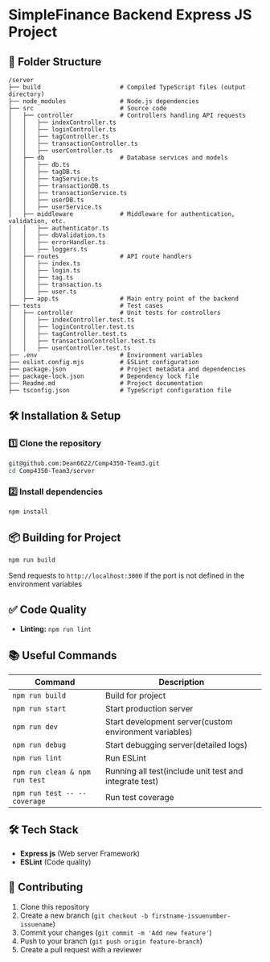 # SimpleFinance Backend Express JS Project

## 📂 Folder Structure
```
/server
├── build                      # Compiled TypeScript files (output directory)
├── node_modules               # Node.js dependencies
├── src                        # Source code
│   ├── controller             # Controllers handling API requests
│   │   ├── indexController.ts
│   │   ├── loginController.ts
│   │   ├── tagController.ts
│   │   ├── transactionController.ts
│   │   ├── userController.ts
│   ├── db                     # Database services and models
│   │   ├── db.ts
│   │   ├── tagDB.ts
│   │   ├── tagService.ts
│   │   ├── transactionDB.ts
│   │   ├── transactionService.ts
│   │   ├── userDB.ts
│   │   ├── userService.ts
│   ├── middleware             # Middleware for authentication, validation, etc.
│   │   ├── authenticator.ts
│   │   ├── dbValidation.ts
│   │   ├── errorHandler.ts
│   │   ├── loggers.ts
│   ├── routes                 # API route handlers
│   │   ├── index.ts
│   │   ├── login.ts
│   │   ├── tag.ts
│   │   ├── transaction.ts
│   │   ├── user.ts
│   ├── app.ts                 # Main entry point of the backend
├── tests                      # Test cases
│   ├── controller             # Unit tests for controllers
│   │   ├── indexController.test.ts
│   │   ├── loginController.test.ts
│   │   ├── tagController.test.ts
│   │   ├── transactionController.test.ts
│   │   ├── userController.test.ts
├── .env                       # Environment variables
├── eslint.config.mjs          # ESLint configuration
├── package.json               # Project metadata and dependencies
├── package-lock.json          # Dependency lock file
├── Readme.md                  # Project documentation
├── tsconfig.json              # TypeScript configuration file
```

## 🛠 Installation & Setup
### 1️⃣ Clone the repository
```sh
git@github.com:Dean6622/Comp4350-Team3.git
cd Comp4350-Team3/server
```

### 2️⃣ Install dependencies
```sh
npm install 
```

## 📦 Building for Project
```sh
npm run build
```

Send requests to `http://localhost:3000` if the port is not defined in the environment variables


## ✅ Code Quality
- **Linting:** `npm run lint`

## 📚 Useful Commands
| Command                        | Description                                           |
|--------------------------------|-------------------------------------------------------|
| `npm run build`                | Build for project                                     |
| `npm run start`                | Start production server                               |
| `npm run dev`                  | Start development server(custom environment variables) |
| `npm run debug`                | Start debugging server(detailed logs)                 |
| `npm run lint`                 | Run ESLint                                            |
| `npm run clean & npm run test` | Running all test(include unit test and integrate test) |
| `npm run test -- --coverage`   | Run test coverage                                     |


## 🛠 Tech Stack
- **Express js** (Web server Framework)
- **ESLint** (Code quality)

## 🙌 Contributing
1. Clone this repository
2. Create a new branch (`git checkout -b firstname-issuenumber-issuename`)
3. Commit your changes (`git commit -m 'Add new feature'`)
4. Push to your branch (`git push origin feature-branch`)
5. Create a pull request with a reviewer


